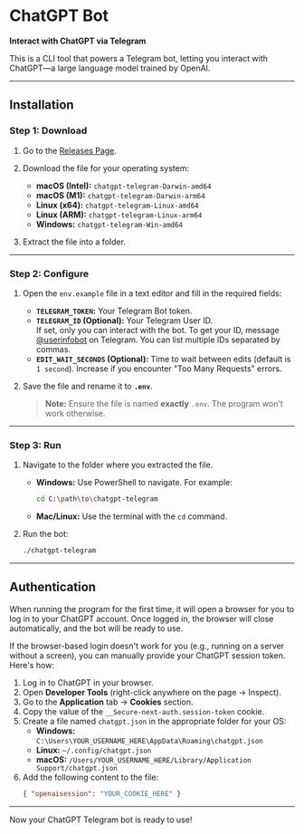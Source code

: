 
# ChatGPT Bot  

**Interact with ChatGPT via Telegram**  

This is a CLI tool that powers a Telegram bot, letting you interact with ChatGPT—a large language model trained by OpenAI.  

---

## Installation  

### Step 1: Download  

1. Go to the [Releases Page](../../releases).  
2. Download the file for your operating system:  
    - **macOS (Intel):** `chatgpt-telegram-Darwin-amd64`  
    - **macOS (M1):** `chatgpt-telegram-Darwin-arm64`  
    - **Linux (x64):** `chatgpt-telegram-Linux-amd64`  
    - **Linux (ARM):** `chatgpt-telegram-Linux-arm64`  
    - **Windows:** `chatgpt-telegram-Win-amd64`  

3. Extract the file into a folder.  

---

### Step 2: Configure  

1. Open the `env.example` file in a text editor and fill in the required fields:  
    - **`TELEGRAM_TOKEN`:** Your Telegram Bot token.  
    - **`TELEGRAM_ID` (Optional):** Your Telegram User ID.  
      If set, only you can interact with the bot. To get your ID, message [@userinfobot](https://t.me/userinfobot) on Telegram. You can list multiple IDs separated by commas.  
    - **`EDIT_WAIT_SECONDS` (Optional):** Time to wait between edits (default is `1 second`). Increase if you encounter "Too Many Requests" errors.  

2. Save the file and rename it to **`.env`**.  
   > **Note:** Ensure the file is named **exactly** `.env`. The program won't work otherwise.  

---

### Step 3: Run  

1. Navigate to the folder where you extracted the file.  
   - **Windows:** Use PowerShell to navigate. For example:  
     ```bash
     cd C:\path\to\chatgpt-telegram
     ```  
   - **Mac/Linux:** Use the terminal with the `cd` command.  

2. Run the bot:  
   ```bash
   ./chatgpt-telegram
   ```  

---

## Authentication  

When running the program for the first time, it will open a browser for you to log in to your ChatGPT account. Once logged in, the browser will close automatically, and the bot will be ready to use.  

If the browser-based login doesn't work for you (e.g., running on a server without a screen), you can manually provide your ChatGPT session token. Here's how:  

1. Log in to ChatGPT in your browser.  
2. Open **Developer Tools** (right-click anywhere on the page → Inspect).  
3. Go to the **Application** tab → **Cookies** section.  
4. Copy the value of the `__Secure-next-auth.session-token` cookie.  
5. Create a file named `chatgpt.json` in the appropriate folder for your OS:  
    - **Windows:** `C:\Users\YOUR_USERNAME_HERE\AppData\Roaming\chatgpt.json`  
    - **Linux:** `~/.config/chatgpt.json`  
    - **macOS:** `/Users/YOUR_USERNAME_HERE/Library/Application Support/chatgpt.json`  
6. Add the following content to the file:  
   ```json
   { "openaisession": "YOUR_COOKIE_HERE" }
   ```  

---

Now your ChatGPT Telegram bot is ready to use! 
